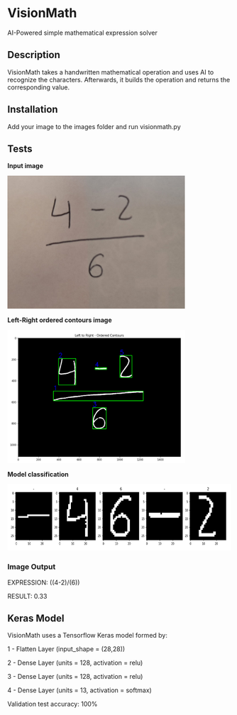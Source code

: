 # VisionMath
AI-Powered simple mathematical expression solver

## Description
VisionMath takes a handwritten mathematical operation and uses AI to recognize the characters. Afterwards, it builds the operation and returns the corresponding value.

## Installation
Add your image to the images folder and run visionmath.py

## Tests
<p><b>Input image</b></p>
<img src="https://github.com/AdrianTorremochaUMA/VisionMath/blob/main/images/test15.jpeg?raw=true" height=300 width=400>
<p><b>Left-Right ordered contours image</b></p>
<img src="https://github.com/AdrianTorremochaUMA/VisionMath/blob/main/images/testResults/test15_contours.png?raw=true" height=300 width=400>
<p><b>Model classification</b></p>
<img src="https://github.com/AdrianTorremochaUMA/VisionMath/blob/main/images/testResults/test15_classification.png?raw=true" height=150 width=600>

### Image Output
<p>EXPRESSION: ((4-2)/(6)) </p>
<p>RESULT: 0.33 </p>

## Keras Model
<p>VisionMath uses a Tensorflow Keras model formed by:</p>
<p></p>
<p>1 - Flatten Layer (input_shape = (28,28))</p>
<p>2 - Dense Layer (units = 128, activation = relu)</p>
<p>3 - Dense Layer (units = 128, activation = relu)</p>
<p>4 - Dense Layer (units = 13, activation = softmax)</p>
<p></p>
<p>Validation test accuracy: 100%</p>


